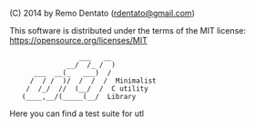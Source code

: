  
  (C) 2014 by Remo Dentato (rdentato@gmail.com)
 
 This software is distributed under the terms of the MIT license:
  https://opensource.org/licenses/MIT
     
                     ___   __
                  __/  /_ /  )
          ___  __(_   ___)  /
         /  / /  )/  /  /  /  Minimalist
        /  /_/  //  (__/  /  C utility 
       (____,__/(_____(__/  Library
 
 
Here you can find a test suite for utl

 
 